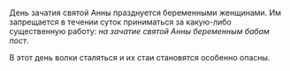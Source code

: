 День зачатия святой Анны празднуется беременными женщинами. Им запрещается в течении суток приниматься за какую-либо существенную работу: _на зачатие святой Анны беременным бабам пост_.

В этот день волки сталяться и их стаи становятся особенно опасны.